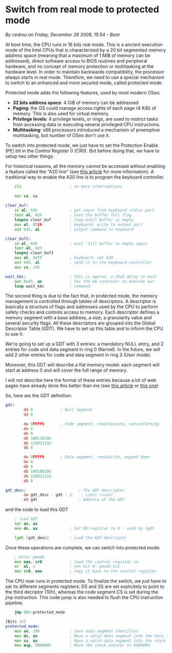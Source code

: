 # Switch from real mode to protected mode
_By cedrou on Friday, December 26 2008, 15:54 - Boot_

At boot time, the CPU runs in 16 bits real mode. This is a ancient execution mode of the Intel CPUs that is characterized by a 20 bit segmented memory address space (meaning that a maximum of 1 MiB of memory can be addressed), direct software access to BIOS routines and peripheral hardware, and no concept of memory protection or multitasking at the hardware level. In order to maintain backwards compatibility, the processor always starts in real mode. Therefore, we need to use a special mechanism to switch to an enhanced and more secured mode, called protected mode.

Protected mode adds the following features, used by most modern OSes:

- **32 bits address space**: 4 GiB of memory can be addressed
- **Paging**: the OS could manage access rights of each page (4 KiB) of memory. This is also used for virtual memory.
- **Privilege levels**: 4 privilege levels, or rings, are used to restrict tasks from accessing data or executing several privileged CPU instructions.
- **Multitasking**: x86 processors introduced a mechanism of preemptive multitasking, but number of OSes don't use it.

To switch into protected mode, we just have to set the Protection Enable (PE) bit in the Control Register 0 (CR0). But before doing that, we have to setup two other things.

For historical reasons, all the memory cannot be accessed without enabling a feature called the "A20 line" (see [this article](https://wiki.osdev.org/A20) for more information). A traditional way to enable the A20 line is to program the keyboard controller.

```asm
    cli                     ; no more interruptions
    
    xor cx, cx
    
clear_buf:
    in al, 64h              ; get input from keyboard status port
    test al, 02h            ; test the buffer full flag
    loopnz clear_buf        ; loop until buffer is empty
    mov al, 0D1h            ; keyboard: write to output port
    out 64h, al             ; output command to keyboard

clear_buf2:
    in al, 64h              ; wait 'till buffer is empty again
    test al, 02h
    loopnz clear_buf2
    mov al, 0dfh            ; keyboard: set A20
    out 60h, al             ; send it to the keyboard controller
    mov cx, 14h

wait_kbc:                   ; this is approx. a 25uS delay to wait
    out 0edh, ax            ; for the kb controler to execute our 
    loop wait_kbc           ; command.
```

The second thing is due to the fact that, in protected mode, the memory management is controlled through tables of descriptors. A descriptor is basically a structure of flags and addresses used by the CPU to perform safety checks and controls access to memory. Each descriptor defines a memory segment with a base address, a size, a granularity value and several security flags. All these descriptors are grouped into the Global Descriptor Table (GDT). We have to set up this table and to inform the CPU to use it.

We're going to set up a GDT with 3 entries: a mandatory NULL entry, and 2 entries for code and data segment in ring 0 (Kernel). In the future, we will add 2 other entries for code and data segment in ring 3 (User mode).

Moreover, this GDT will describe a flat memory model: each segment will start at address 0 and will cover the full range of memory.

I will not describe here the format of these entries because a lot of web pages have already done this better than me (see [this article](https://wiki.osdev.org/GDT) or [this one](http://www.jamesmolloy.co.uk/tutorial_html/4.-The%20GDT%20and%20IDT.html))

So, here are the GDT definition:

```asm
gdt:
        dd 0            ; Null Segment
        dd 0

        dw 0FFFFh       ; Code segment, read/execute, nonconforming
        dw 0
        db 0
        db 10011010b
        db 11001111b
        db 0

        dw 0FFFFh       ; Data segment, read/write, expand down
        dw 0
        db 0
        db 10010010b
        db 11001111b
        db 0

gdt_desc:                       ; The GDT descriptor
        dw gdt_desc - gdt - 1    ; Limit (size)
        dd gdt                  ; Address of the GDT
```

and the code to load this GDT

```asm
    ; load GDT
    xor ax, ax
    mov ds, ax              ; Set DS-register to 0 - used by lgdt

    lgdt [gdt_desc]         ; Load the GDT descriptor
```

Once these operations are complete, we can switch into protected mode:

```asm
    ; enter pmode
    mov eax, cr0            ; load the control register in
    or  al, 1               ; set bit 0: pmode bit
    mov cr0, eax            ; copy it back to the control register
```

The CPU now runs in protected mode. To finalize the switch, we just have to set its different segments registers: DS and SS are set explicitely to point to the third decriptor (10h), whereas the code segment CS is set during the jmp instruction. This code jump is also needed to flush the CPU instruction pipeline.

```asm
    jmp 08h:protected_mode

[Bits 32]
protected_mode:   
    mov ax, 10h             ; Save data segment identifier
    mov ds, ax              ; Move a valid data segment into the data segment register
    mov ss, ax              ; Move a valid data segment into the stack segment register
    mov esp, 090000h        ; Move the stack pointer to 090000h
```
